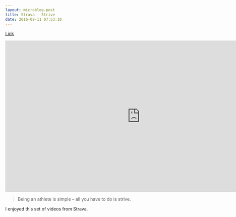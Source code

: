 ```yaml
---
layout: microblog-post
title: Strava - Strive
date: 2016-08-11 07:53:10
---
```

[Link](http://blog.strava.com/strive/?utm_source=strava&utm_medium=mktgemail&utm_campaign=2016_08_10_Strive_8_Final)

<div class="video-container">
<iframe width="853" height="480" src="https://www.youtube.com/embed/Afi2A7m4fWU" frameborder="0" allowfullscreen></iframe>
</div>

>Being an athlete is simple – all you have to do is strive.

I enjoyed this set of videos from Strava. 

